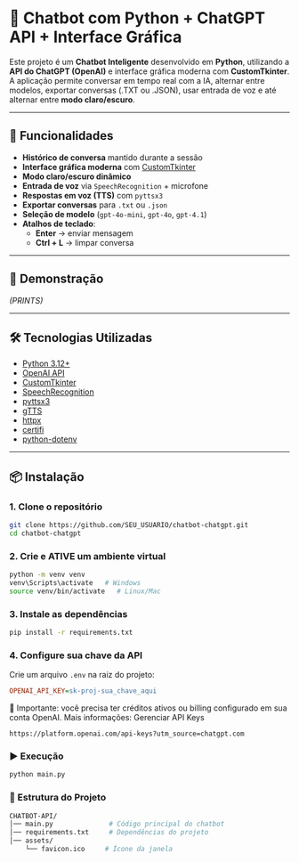 # 🤖 Chatbot com Python + ChatGPT API + Interface Gráfica

Este projeto é um **Chatbot Inteligente** desenvolvido em **Python**, utilizando a **API do ChatGPT (OpenAI)** e interface gráfica moderna com **CustomTkinter**.  
A aplicação permite conversar em tempo real com a IA, alternar entre modelos, exportar conversas (.TXT ou .JSON), usar entrada de voz e até alternar entre **modo claro/escuro**.

---

## 🚀 Funcionalidades

- **Histórico de conversa** mantido durante a sessão
- **Interface gráfica moderna** com [CustomTkinter](https://github.com/TomSchimansky/CustomTkinter)
- **Modo claro/escuro dinâmico**
- **Entrada de voz** via `SpeechRecognition` + microfone
- **Respostas em voz (TTS)** com `pyttsx3`
- **Exportar conversas** para `.txt` ou `.json`
- **Seleção de modelo** (`gpt-4o-mini`, `gpt-4o`, `gpt-4.1`)
- **Atalhos de teclado**:  
  - **Enter** → enviar mensagem  
  - **Ctrl + L** → limpar conversa

---

## 📸 Demonstração

*(PRINTS)*

---

## 🛠️ Tecnologias Utilizadas

- [Python 3.12+](https://www.python.org/)
- [OpenAI API](https://platform.openai.com/)
- [CustomTkinter](https://github.com/TomSchimansky/CustomTkinter)
- [SpeechRecognition](https://pypi.org/project/SpeechRecognition/)
- [pyttsx3](https://pypi.org/project/pyttsx3/)
- [gTTS](https://pypi.org/project/gTTS/)
- [httpx](https://www.python-httpx.org/)
- [certifi](https://pypi.org/project/certifi/)
- [python-dotenv](https://pypi.org/project/python-dotenv/)

---

## 📦 Instalação

### 1. Clone o repositório
```bash
git clone https://github.com/SEU_USUARIO/chatbot-chatgpt.git
cd chatbot-chatgpt
```

### 2. Crie e ATIVE um ambiente virtual
```bash
python -m venv venv
venv\Scripts\activate   # Windows
source venv/bin/activate   # Linux/Mac
```

### 3. Instale as dependências
```bash
pip install -r requirements.txt
```

### 4. Configure sua chave da API
Crie um arquivo `.env` na raiz do projeto:
```ini
OPENAI_API_KEY=sk-proj-sua_chave_aqui
```
🔑 Importante: você precisa ter créditos ativos ou billing configurado em sua conta OpenAI.
Mais informações: Gerenciar API Keys
```
https://platform.openai.com/api-keys?utm_source=chatgpt.com
```

### ▶️ Execução
```bash
python main.py
```

### 📂 Estrutura do Projeto
```bash
CHATBOT-API/
│── main.py              # Código principal do chatbot
│── requirements.txt     # Dependências do projeto
│── assets/
    └── favicon.ico     # Ícone da janela
```


